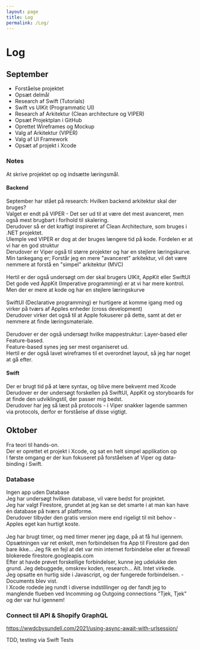 ```yaml
---
layout: page
title: Log
permalink: /Log/
---
```

# Log

## September
<ul>
    <li>Forståelse projektet</li>
    <li>Opsæt delmål</li>
    <li>Research af Swift (Tutorials)</li>
    <li>Swift vs UIKit (Programmatic UI)</li>
    <li>Research af Arkitektur (Clean architecture og VIPER)</li>
    <li>Opsæt Projektplan i GitHub</li>
    <li>Oprettet Wireframes og Mockup</li>
    <li>Valg af Arkitektur (VIPER)</li>
    <li>Valg af UI Framework</li>
    <li>Opsæt af projekt i Xcode</li>
</ul>

### Notes
At skrive projektet op og indsætte læringsmål.
<br/>

#### Backend
September har stået på research: Hvilken backend arkitektur skal der bruges? <br/>
Valget er endt på VIPER - Det ser ud til at være det mest avanceret, men også mest brugbart i forlhold til skalering.<br/>
Derudover så er det kraftigt inspireret af Clean Architecture, som bruges i .NET projektet.<br/>
Ulemple ved VIPER er dog at der bruges længere tid på kode. Fordelen er at vi har en god struktur<br/>
Derudover er Viper også til større projekter og har en stejlere læringskurve.<br/> 
Min tankegang er; Forstår jeg en mere "avanceret" arkitektur, vil det være nemmere at forstå en "simpel" arkitektur (MVC)<br/> 
<br/>
Hertil er der også undersøgt om der skal brugers UIKit, AppKit eller SwiftUI<br/>
Det gode ved AppKit (Imperative programming) er at vi har mere kontrol. Men der er mere at kode og har en stejlere læringskurve<br/>
<br/>
SwiftUI (Declarative programming) er hurtigere at komme igang med og virker på tværs af Apples enheder (cross development)<br/>
Derudover virker det også til at Apple fokuserer på dette, samt at det er nemmere at finde læringsmateriale.
<br/><br/>
Derudover er der også undersøgt hvilke mappestruktur: Layer-based eller Feature-based.<br/>
Feature-based synes jeg ser mest organiseret ud.
<br/>
Hertil er der også lavet wireframes til et overordnet layout, så jeg har noget at gå efter.

#### Swift
Der er brugt tid på at lære syntax, og blive mere bekvemt med Xcode<br/>
Derudover er der undersøgt forskellen på SwiftUI, AppKit og storyboards for at finde den udviklingstil, der passer mig bedst.<br/>
Derudover har jeg så læst på protocols - i Viper snakker lagende sammen via protocols, derfor er forståelse af disse vigtigt.

## Oktober
Fra teori til hands-on. <br/>
Der er oprettet et projekt i Xcode, og sat en helt simpel applikation op<br/>
I første omgang er der kun fokuseret på forståelsen af Viper og data-binding i Swift.<br/>

### Database
Ingen app uden Database<br/>
Jeg har undersøgt hvilken database, vil være bedst for projektet.<br/>
Jeg har valgt Firestore, grundet at jeg kan se det smarte i at man kan have én database på tværs af platforme.<br/>
Derudover tilbyder den gratis version mere end rigeligt til mit behov - Apples eget kan hurtigt koste.
<br/><br/>
Jeg har brugt timer, og med timer mener jeg dage, på at få hul igennem.
Opsætningen var ret enkelt, men forbindelsen fra App til Firestore gad den bare ikke...
Jeg fik en fejl at det var min internet forbindelse eller at firewall blokerede firestore.googleapis.com<br/>
Efter at havde prøvet forskellige forbindelser, kunne jeg udelukke den grund.
Jeg debuggede, omskrev koden, research... Alt. Intet virkede.
<br/>
Jeg opsatte en hurtig side i Javascript, og der fungerede forbindelsen. - Documents blev vist.<br/>
I Xcode rodede jeg rundt i diverse indstillinger og der fandt jeg to manglende flueben ved Incomming og Outgoing connections
"Tjek, Tjek" og der var hul igennem!

### Connect til API & Shopify GraphQL
https://wwdcbysundell.com/2021/using-async-await-with-urlsession/



TDD, testing via Swift Tests<br/>
